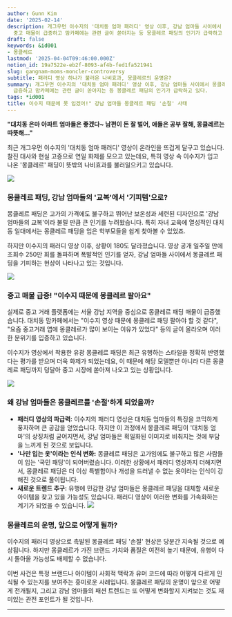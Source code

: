 ```yaml
---
author: Gunn Kim
date: '2025-02-14'
description: 개그우먼 이수지의 '대치동 엄마 패러디' 영상 이후, 강남 엄마들 사이에서 몽클레르 패딩을 기피하는 현상이 나타나고 있다.
  중고 매물이 급증하고 맘카페에는 관련 글이 쏟아지는 등 몽클레르 패딩의 인기가 급락하고 있다.
draft: false
keywords: &id001
- 몽클레르
lastmod: '2025-04-04T09:46:00.000Z'
notion_id: 19a7522e-eb2f-8093-af4b-fed1fa521941
slug: gangnam-moms-moncler-controversy
subtitle: 패러디 영상 하나가 불러온 나비효과, 몽클레르의 운명은?
summary: 개그우먼 이수지의 '대치동 엄마 패러디' 영상 이후, 강남 엄마들 사이에서 몽클레르 패딩을 기피하는 현상이 나타나고 있다. 중고 매물이
  급증하고 맘카페에는 관련 글이 쏟아지는 등 몽클레르 패딩의 인기가 급락하고 있다.
tags: *id001
title: 이수지 때문에 못 입겠어!" 강남 엄마들 몽클레르 패딩 '손절' 사태
---
```



**"대치동 은마 아파트 엄마들은 좋겠다~ 남편이 돈 잘 벌어, 애들은 공부 잘해, 몽클레르는 따뜻해..."**

최근 개그우먼 이수지의 '대치동 엄마 패러디' 영상이 온라인을 뜨겁게 달구고 있습니다. 찰진 대사와 현실 고증으로 연일 화제를 모으고 있는데요, 특히 영상 속 이수지가 입고 나온 '몽클레르' 패딩이 뜻밖의 나비효과를 불러일으키고 있습니다.

![](https://prod-files-secure.s3.us-west-2.amazonaws.com/94f51666-273a-443d-bf89-42827b5b6876/43716e69-1a9b-42ce-b999-5b7a1318f1e5/image.png?X-Amz-Algorithm=AWS4-HMAC-SHA256&X-Amz-Content-Sha256=UNSIGNED-PAYLOAD&X-Amz-Credential=ASIAZI2LB4666JU2AKP7%2F20250622%2Fus-west-2%2Fs3%2Faws4_request&X-Amz-Date=20250622T003015Z&X-Amz-Expires=3600&X-Amz-Security-Token=IQoJb3JpZ2luX2VjEPj%2F%2F%2F%2F%2F%2F%2F%2F%2F%2FwEaCXVzLXdlc3QtMiJIMEYCIQCbEadSDMWfUTMyvx5lWlikuG2gsXHclfV3GbPC8oaWiwIhALjM1C%2BFL07MvCgkqvUFMcfW6ggbTrTnXxqTGHL4tZ6tKogECOH%2F%2F%2F%2F%2F%2F%2F%2F%2F%2FwEQABoMNjM3NDIzMTgzODA1IgyglSxsRETL7oIweTwq3AP%2BKqzdlz2wvhurTv8XA3z2%2FnQZKUHL6%2F98WQxPBo3pekyGccXMXcQOwG2oTFSTC6lxnfqvirE1AqCzn8RyG29sIwyiMKfCIgnVz6c2G2Fyge%2FJHf1IKQjX%2BSGhfhX0buULPaZk%2Bam7fWkSQ3AZbt%2FjMgborPvOC1y6kuhvqeqXczdWnjwHvG26rGv5dI%2FW3eIzIP%2BiBu8TslWaSEgySFyh4UBYKyH%2Bu7bvzZjwCI5vE2xLBVVv68c4xHHylR6M4J6k2XIemY6M88%2Ba%2Bd9QAb5flOneNM8XEhnfed11cMmSJHNDjgC5HjPBtec2%2BKIW3IBVZ0w6BQB0Qn9M9Pk87xRhTs%2F86S4xnSMrtmnLEmNI0i6ZR%2BKracePxRvJVUPO9NS3bkv2238xH7ak%2FxvtmMiSIJ2FDeDIjg9m34D8beBpvstlYhwtRI8JyQMhHFJskQh7T2qXJuOH25abivWP5NKn7btjJceKg%2B06VBewEb72xjE%2B16quJenNwCuyh9Fdj03NsCf9pxisfTmFIWQXoBcXPbUOKsMIbY%2FHM0eWrs8LSlMABAqxWiaXzxC%2BUrJGITs4gwhr0O%2FxdgcBFj03UKyPiZ%2FMcXm9Ys7cyF9Y8MAWD8YKZzOhgt32mEtEXjCXiN3CBjqkAXrocLrfcW74yLB%2FmQiv%2F0ili0%2F3sBelc%2B5AW%2BjEqVzuApyuH4%2Bccjy0t%2FsIAQHbiCnDYZm9viMhi0YlVhAUqUZkHQsvBYBZZiZIZpZ7ElaopitRSWe%2FFsAlF4LF%2FOBLbLtA3Jkno1IFGbWpfo8yvFRt7iaqWJ0o2ToURMjhWRZVtYNzqHjYthb5L%2BXDcA2sNvOEWeDlZR%2BZxFstse6DwG46rspE&X-Amz-Signature=682696d3dcf17db49f26b1418b023ca9ca4aecd9825c0cb4e66977aa4a9b7d92&X-Amz-SignedHeaders=host&x-amz-checksum-mode=ENABLED&x-id=GetObject)

### 몽클레르 패딩, 강남 엄마들의 '교복'에서 '기피템'으로?

몽클레르 패딩은 고가의 가격에도 불구하고 뛰어난 보온성과 세련된 디자인으로 '강남 엄마들의 교복'이라 불릴 만큼 큰 인기를 누려왔습니다. 특히 자녀 교육에 열성적인 대치동 일대에서는 몽클레르 패딩을 입은 학부모들을 쉽게 찾아볼 수 있었죠.

하지만 이수지의 패러디 영상 이후, 상황이 180도 달라졌습니다. 영상 공개 일주일 만에 조회수 250만 회를 돌파하며 폭발적인 인기를 얻자, 강남 엄마들 사이에서 몽클레르 패딩을 기피하는 현상이 나타나고 있는 것입니다.

![](https://prod-files-secure.s3.us-west-2.amazonaws.com/94f51666-273a-443d-bf89-42827b5b6876/a3e63165-02d0-4b7c-9d9b-deb5494db5f9/image.png?X-Amz-Algorithm=AWS4-HMAC-SHA256&X-Amz-Content-Sha256=UNSIGNED-PAYLOAD&X-Amz-Credential=ASIAZI2LB4666JU2AKP7%2F20250622%2Fus-west-2%2Fs3%2Faws4_request&X-Amz-Date=20250622T003015Z&X-Amz-Expires=3600&X-Amz-Security-Token=IQoJb3JpZ2luX2VjEPj%2F%2F%2F%2F%2F%2F%2F%2F%2F%2FwEaCXVzLXdlc3QtMiJIMEYCIQCbEadSDMWfUTMyvx5lWlikuG2gsXHclfV3GbPC8oaWiwIhALjM1C%2BFL07MvCgkqvUFMcfW6ggbTrTnXxqTGHL4tZ6tKogECOH%2F%2F%2F%2F%2F%2F%2F%2F%2F%2FwEQABoMNjM3NDIzMTgzODA1IgyglSxsRETL7oIweTwq3AP%2BKqzdlz2wvhurTv8XA3z2%2FnQZKUHL6%2F98WQxPBo3pekyGccXMXcQOwG2oTFSTC6lxnfqvirE1AqCzn8RyG29sIwyiMKfCIgnVz6c2G2Fyge%2FJHf1IKQjX%2BSGhfhX0buULPaZk%2Bam7fWkSQ3AZbt%2FjMgborPvOC1y6kuhvqeqXczdWnjwHvG26rGv5dI%2FW3eIzIP%2BiBu8TslWaSEgySFyh4UBYKyH%2Bu7bvzZjwCI5vE2xLBVVv68c4xHHylR6M4J6k2XIemY6M88%2Ba%2Bd9QAb5flOneNM8XEhnfed11cMmSJHNDjgC5HjPBtec2%2BKIW3IBVZ0w6BQB0Qn9M9Pk87xRhTs%2F86S4xnSMrtmnLEmNI0i6ZR%2BKracePxRvJVUPO9NS3bkv2238xH7ak%2FxvtmMiSIJ2FDeDIjg9m34D8beBpvstlYhwtRI8JyQMhHFJskQh7T2qXJuOH25abivWP5NKn7btjJceKg%2B06VBewEb72xjE%2B16quJenNwCuyh9Fdj03NsCf9pxisfTmFIWQXoBcXPbUOKsMIbY%2FHM0eWrs8LSlMABAqxWiaXzxC%2BUrJGITs4gwhr0O%2FxdgcBFj03UKyPiZ%2FMcXm9Ys7cyF9Y8MAWD8YKZzOhgt32mEtEXjCXiN3CBjqkAXrocLrfcW74yLB%2FmQiv%2F0ili0%2F3sBelc%2B5AW%2BjEqVzuApyuH4%2Bccjy0t%2FsIAQHbiCnDYZm9viMhi0YlVhAUqUZkHQsvBYBZZiZIZpZ7ElaopitRSWe%2FFsAlF4LF%2FOBLbLtA3Jkno1IFGbWpfo8yvFRt7iaqWJ0o2ToURMjhWRZVtYNzqHjYthb5L%2BXDcA2sNvOEWeDlZR%2BZxFstse6DwG46rspE&X-Amz-Signature=9c4d04648cb491f14be24e12a67420a8b8ee16a7dca21f0535983aea96bc025d&X-Amz-SignedHeaders=host&x-amz-checksum-mode=ENABLED&x-id=GetObject)

### 중고 매물 급증! "이수지 때문에 몽클레르 팔아요"

실제로 중고 거래 플랫폼에는 서울 강남 지역을 중심으로 몽클레르 패딩 매물이 급증했습니다. 대치동 맘카페에서는 "이수지 영상 때문에 몽클레르 패딩 팔아야 할 것 같다", "요즘 중고거래 앱에 몽클레르가 많이 보이는 이유가 있었다" 등의 글이 올라오며 이러한 분위기를 입증하고 있습니다.

이수지가 영상에서 착용한 유광 몽클레르 패딩은 최근 유행하는 스타일을 정확히 반영했다는 평가를 받으며 더욱 화제가 되었는데요, 이 때문에 해당 모델뿐만 아니라 다른 몽클레르 패딩까지 덩달아 중고 시장에 쏟아져 나오고 있는 상황입니다.

![](https://prod-files-secure.s3.us-west-2.amazonaws.com/94f51666-273a-443d-bf89-42827b5b6876/c15ab75d-7125-43d1-9646-38bfc7d5ff6a/image.png?X-Amz-Algorithm=AWS4-HMAC-SHA256&X-Amz-Content-Sha256=UNSIGNED-PAYLOAD&X-Amz-Credential=ASIAZI2LB4666JU2AKP7%2F20250622%2Fus-west-2%2Fs3%2Faws4_request&X-Amz-Date=20250622T003015Z&X-Amz-Expires=3600&X-Amz-Security-Token=IQoJb3JpZ2luX2VjEPj%2F%2F%2F%2F%2F%2F%2F%2F%2F%2FwEaCXVzLXdlc3QtMiJIMEYCIQCbEadSDMWfUTMyvx5lWlikuG2gsXHclfV3GbPC8oaWiwIhALjM1C%2BFL07MvCgkqvUFMcfW6ggbTrTnXxqTGHL4tZ6tKogECOH%2F%2F%2F%2F%2F%2F%2F%2F%2F%2FwEQABoMNjM3NDIzMTgzODA1IgyglSxsRETL7oIweTwq3AP%2BKqzdlz2wvhurTv8XA3z2%2FnQZKUHL6%2F98WQxPBo3pekyGccXMXcQOwG2oTFSTC6lxnfqvirE1AqCzn8RyG29sIwyiMKfCIgnVz6c2G2Fyge%2FJHf1IKQjX%2BSGhfhX0buULPaZk%2Bam7fWkSQ3AZbt%2FjMgborPvOC1y6kuhvqeqXczdWnjwHvG26rGv5dI%2FW3eIzIP%2BiBu8TslWaSEgySFyh4UBYKyH%2Bu7bvzZjwCI5vE2xLBVVv68c4xHHylR6M4J6k2XIemY6M88%2Ba%2Bd9QAb5flOneNM8XEhnfed11cMmSJHNDjgC5HjPBtec2%2BKIW3IBVZ0w6BQB0Qn9M9Pk87xRhTs%2F86S4xnSMrtmnLEmNI0i6ZR%2BKracePxRvJVUPO9NS3bkv2238xH7ak%2FxvtmMiSIJ2FDeDIjg9m34D8beBpvstlYhwtRI8JyQMhHFJskQh7T2qXJuOH25abivWP5NKn7btjJceKg%2B06VBewEb72xjE%2B16quJenNwCuyh9Fdj03NsCf9pxisfTmFIWQXoBcXPbUOKsMIbY%2FHM0eWrs8LSlMABAqxWiaXzxC%2BUrJGITs4gwhr0O%2FxdgcBFj03UKyPiZ%2FMcXm9Ys7cyF9Y8MAWD8YKZzOhgt32mEtEXjCXiN3CBjqkAXrocLrfcW74yLB%2FmQiv%2F0ili0%2F3sBelc%2B5AW%2BjEqVzuApyuH4%2Bccjy0t%2FsIAQHbiCnDYZm9viMhi0YlVhAUqUZkHQsvBYBZZiZIZpZ7ElaopitRSWe%2FFsAlF4LF%2FOBLbLtA3Jkno1IFGbWpfo8yvFRt7iaqWJ0o2ToURMjhWRZVtYNzqHjYthb5L%2BXDcA2sNvOEWeDlZR%2BZxFstse6DwG46rspE&X-Amz-Signature=132cf9ca6261dcd522d174c4f83053c5ef246e13d74a6c39549e6bb312ceb73f&X-Amz-SignedHeaders=host&x-amz-checksum-mode=ENABLED&x-id=GetObject)

### 왜 강남 엄마들은 몽클레르를 '손절'하게 되었을까?

- **패러디 영상의 파급력:** 이수지의 패러디 영상은 대치동 엄마들의 특징을 코믹하게 풍자하며 큰 공감을 얻었습니다. 하지만 이 과정에서 몽클레르 패딩이 '대치동 엄마'의 상징처럼 굳어지면서, 강남 엄마들은 획일화된 이미지로 비춰지는 것에 부담을 느끼게 된 것으로 보입니다.
- **'나만 입는 옷'이라는 인식 변화:** 몽클레르 패딩은 고가임에도 불구하고 많은 사람들이 입는 '국민 패딩'이 되어버렸습니다. 이러한 상황에서 패러디 영상까지 더해지면서, 몽클레르 패딩은 더 이상 특별함이나 개성을 드러낼 수 없는 옷이라는 인식이 강해진 것으로 풀이됩니다.
- **새로운 트렌드 추구:** 유행에 민감한 강남 엄마들은 몽클레르 패딩을 대체할 새로운 아이템을 찾고 있을 가능성도 있습니다. 패러디 영상이 이러한 변화를 가속화하는 계기가 되었을 수 있습니다.
![](https://prod-files-secure.s3.us-west-2.amazonaws.com/94f51666-273a-443d-bf89-42827b5b6876/c1100138-ac2c-4ba1-b5eb-e38bef447343/image.png?X-Amz-Algorithm=AWS4-HMAC-SHA256&X-Amz-Content-Sha256=UNSIGNED-PAYLOAD&X-Amz-Credential=ASIAZI2LB4666JU2AKP7%2F20250622%2Fus-west-2%2Fs3%2Faws4_request&X-Amz-Date=20250622T003015Z&X-Amz-Expires=3600&X-Amz-Security-Token=IQoJb3JpZ2luX2VjEPj%2F%2F%2F%2F%2F%2F%2F%2F%2F%2FwEaCXVzLXdlc3QtMiJIMEYCIQCbEadSDMWfUTMyvx5lWlikuG2gsXHclfV3GbPC8oaWiwIhALjM1C%2BFL07MvCgkqvUFMcfW6ggbTrTnXxqTGHL4tZ6tKogECOH%2F%2F%2F%2F%2F%2F%2F%2F%2F%2FwEQABoMNjM3NDIzMTgzODA1IgyglSxsRETL7oIweTwq3AP%2BKqzdlz2wvhurTv8XA3z2%2FnQZKUHL6%2F98WQxPBo3pekyGccXMXcQOwG2oTFSTC6lxnfqvirE1AqCzn8RyG29sIwyiMKfCIgnVz6c2G2Fyge%2FJHf1IKQjX%2BSGhfhX0buULPaZk%2Bam7fWkSQ3AZbt%2FjMgborPvOC1y6kuhvqeqXczdWnjwHvG26rGv5dI%2FW3eIzIP%2BiBu8TslWaSEgySFyh4UBYKyH%2Bu7bvzZjwCI5vE2xLBVVv68c4xHHylR6M4J6k2XIemY6M88%2Ba%2Bd9QAb5flOneNM8XEhnfed11cMmSJHNDjgC5HjPBtec2%2BKIW3IBVZ0w6BQB0Qn9M9Pk87xRhTs%2F86S4xnSMrtmnLEmNI0i6ZR%2BKracePxRvJVUPO9NS3bkv2238xH7ak%2FxvtmMiSIJ2FDeDIjg9m34D8beBpvstlYhwtRI8JyQMhHFJskQh7T2qXJuOH25abivWP5NKn7btjJceKg%2B06VBewEb72xjE%2B16quJenNwCuyh9Fdj03NsCf9pxisfTmFIWQXoBcXPbUOKsMIbY%2FHM0eWrs8LSlMABAqxWiaXzxC%2BUrJGITs4gwhr0O%2FxdgcBFj03UKyPiZ%2FMcXm9Ys7cyF9Y8MAWD8YKZzOhgt32mEtEXjCXiN3CBjqkAXrocLrfcW74yLB%2FmQiv%2F0ili0%2F3sBelc%2B5AW%2BjEqVzuApyuH4%2Bccjy0t%2FsIAQHbiCnDYZm9viMhi0YlVhAUqUZkHQsvBYBZZiZIZpZ7ElaopitRSWe%2FFsAlF4LF%2FOBLbLtA3Jkno1IFGbWpfo8yvFRt7iaqWJ0o2ToURMjhWRZVtYNzqHjYthb5L%2BXDcA2sNvOEWeDlZR%2BZxFstse6DwG46rspE&X-Amz-Signature=8c3d7340da1b6f0344dfd49b3b937ac5b1d7b7ad8e8461bda1568b5c165af30f&X-Amz-SignedHeaders=host&x-amz-checksum-mode=ENABLED&x-id=GetObject)

### 몽클레르의 운명, 앞으로 어떻게 될까?

이수지의 패러디 영상으로 촉발된 몽클레르 패딩 '손절' 현상은 당분간 지속될 것으로 예상됩니다. 하지만 몽클레르가 가진 브랜드 가치와 품질은 여전히 높기 때문에, 유행이 다시 돌아올 가능성도 배제할 수 없습니다.

이번 사건은 특정 브랜드나 아이템이 사회적 맥락과 유머 코드에 따라 어떻게 다르게 인식될 수 있는지를 보여주는 흥미로운 사례입니다. 몽클레르 패딩의 운명이 앞으로 어떻게 전개될지, 그리고 강남 엄마들의 패션 트렌드는 또 어떻게 변화할지 지켜보는 것도 재미있는 관전 포인트가 될 것입니다.

---


